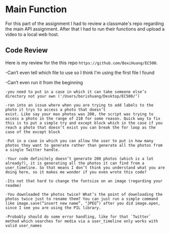 # **Main Function**
  For this part of the assignment I had to review a classmate's repo regarding the main API assignment. After that I had to run their functions and upload a video to a local web host.

## **Code Review**
   Here is my review for the this repo `https://github.com/BoxiHuang/EC500`.

   -Can’t even tell which file to use so I think I'm using the first file I found
   
   -Can’t even run it from the beginning
   	
   	-you need to put in a case in which it can take someone else’s directory not your own ('/Users/borishuang/Desktop/EC500/‘)
   	
   	-ran into an issue where when you are trying to add labels to the photo it trys to access a photo that doesn’t 
   	exist. Like say your max photos was 200, the script was trying to access a photo in the range of 210 for some reason. Quick way to fix this is to put a simple try and except block which in the case if you reach a photo that doesn’t exist you can break the for loop as the case of the except block
   	
   	-Put in a case in which you can allow the user to put in how many photos they want to generate rather than generate all the photos from a single Twitter handle. 
   	
   	-Your code definitely doesn’t generate 200 photos (which is a lot already?), it is generating all the photos it can find from a user_timeline. So that means I don’t think you understand what you are doing here, so it makes me wonder if you even wrote this code?
   	
   	-Its not that hard to change the fontsize on an image (regarding your readme)
   	
   	-You downloaded the photos twice? What’s the point of downloading the photos twice just to rename them? You can just run a simple command like image.save(“insert new name”, "JPEG”) after you did image.open, since I see you are using the PIL library. 
   	
   	-Probably should do some error handling, like for that `Twitter` method which searches for media via a user_timeline only works with valid user_names
